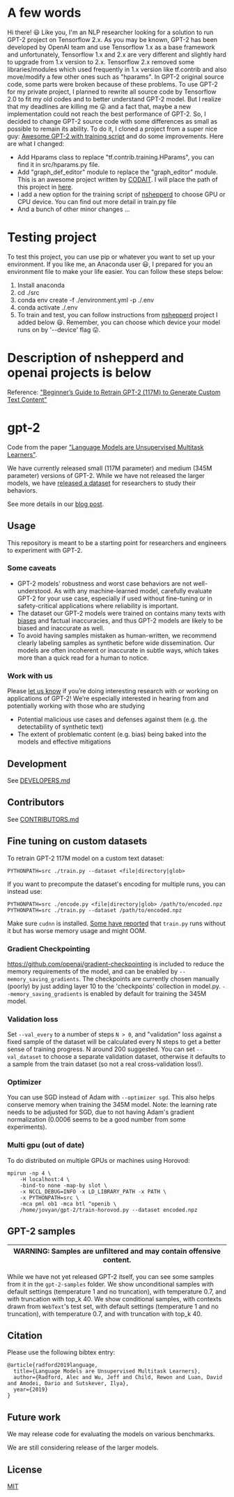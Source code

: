 # A few words
Hi there! :smiley: Like you, I'm an NLP researcher looking for a solution to run GPT-2 project on Tensorflow 2.x. As you may be known, GPT-2 has been developed by OpenAI team and use Tensorflow 1.x as a base framework and unfortunately, Tensorflow 1.x and 2.x are very different and slightly hard to upgrade from 1.x version to 2.x. Tensorflow 2.x removed some libraries/modules which used frequently in 1.x version like tf.contrib and also move/modify a few other ones such as "hparams". In GPT-2 original source code, some parts were broken because of these problems. To use GPT-2 for my private project, I planned to rewrite all source code by Tensorflow 2.0 to fit my old codes and to better understand GPT-2 model. But I realize that my deadlines are killing me :stuck_out_tongue: and a fact that, maybe a new implementation could not reach the best performance of GPT-2. So, I decided to change GPT-2 source code with some differences as small as possible to remain its ability. To do it, I cloned a project from a super nice guy: [Awesome GPT-2 with training script](https://github.com/nshepperd/gpt-2) and do some improvements. Here are what I changed:
- Add Hparams class to replace "tf.contrib.training.HParams", you can find it in src/hparams.py file.
- Add "graph_def_editor" module to replace the "graph_editor" module. This is an awesome project written by [CODAIT](https://github.com/CODAIT/). I will place the path of this project in [here](https://github.com/CODAIT/graph_def_editor).
- I add a new option for the training script of [nshepperd](https://github.com/nshepperd) to choose GPU or CPU device. You can find out more detail in train.py file
- And a bunch of other minor changes ...

# Testing project
To test this project, you can use pip or whatever you want to set up your environment. If you like me, an Anaconda user :smiley:, I prepared for you an environment file to make your life easier. You can follow these steps below:
1. Install anaconda
2. cd ./src
3. conda env create -f ./environment.yml -p ./.env
4. conda activate ./.env
5. To train and test, you can follow instructions from [nshepperd](https://github.com/nshepperd) project I added below :smiley:. Remember, you can choose which device your model runs on by '--device' flag :stuck_out_tongue:.

# Description of nshepperd and openai projects is below 

Reference:  ["Beginner’s Guide to Retrain GPT-2 (117M) to Generate Custom Text Content"](https://medium.com/@ngwaifoong92/beginners-guide-to-retrain-gpt-2-117m-to-generate-custom-text-content-8bb5363d8b7f)

# gpt-2

Code from the paper ["Language Models are Unsupervised Multitask Learners"](https://d4mucfpksywv.cloudfront.net/better-language-models/language-models.pdf).

We have currently released small (117M parameter) and medium (345M parameter) versions of GPT-2.  While we have not released the larger models, we have [released a dataset](https://github.com/openai/gpt-2-output-dataset) for researchers to study their behaviors.

See more details in our [blog post](https://blog.openai.com/better-language-models/).

## Usage

This repository is meant to be a starting point for researchers and engineers to experiment with GPT-2.

### Some caveats

- GPT-2 models' robustness and worst case behaviors are not well-understood.  As with any machine-learned model, carefully evaluate GPT-2 for your use case, especially if used without fine-tuning or in safety-critical applications where reliability is important.
- The dataset our GPT-2 models were trained on contains many texts with [biases](https://twitter.com/TomerUllman/status/1101485289720242177) and factual inaccuracies, and thus GPT-2 models are likely to be biased and inaccurate as well.
- To avoid having samples mistaken as human-written, we recommend clearly labeling samples as synthetic before wide dissemination.  Our models are often incoherent or inaccurate in subtle ways, which takes more than a quick read for a human to notice.

### Work with us

Please [let us know](mailto:languagequestions@openai.com) if you’re doing interesting research with or working on applications of GPT-2!  We’re especially interested in hearing from and potentially working with those who are studying
- Potential malicious use cases and defenses against them (e.g. the detectability of synthetic text)
- The extent of problematic content (e.g. bias) being baked into the models and effective mitigations

## Development

See [DEVELOPERS.md](./DEVELOPERS.md)

## Contributors

See [CONTRIBUTORS.md](./CONTRIBUTORS.md)

## Fine tuning on custom datasets

To retrain GPT-2 117M model on a custom text dataset:

```
PYTHONPATH=src ./train.py --dataset <file|directory|glob>
```

If you want to precompute the dataset's encoding for multiple runs, you can instead use:

```
PYTHONPATH=src ./encode.py <file|directory|glob> /path/to/encoded.npz
PYTHONPATH=src ./train.py --dataset /path/to/encoded.npz
```

Make sure `cudnn` is installed. [Some have reported](https://github.com/nshepperd/gpt-2/issues/8) that `train.py` runs without it but has worse memory usage and might OOM.

### Gradient Checkpointing

https://github.com/openai/gradient-checkpointing is included to reduce the memory requirements of the model, and can be enabled by `--memory_saving_gradients`. The checkpoints are currently chosen manually (poorly) by just adding layer 10 to the 'checkpoints' collection in model.py. `--memory_saving_gradients` is enabled by default for training the 345M model.

### Validation loss

Set `--val_every` to a number of steps `N > 0`, and "validation" loss against a fixed sample of the dataset will be calculated every N steps to get a better sense of training progress. N around 200 suggested. You can set `--val_dataset` to choose a separate validation dataset, otherwise it defaults to a sample from the train dataset (so not a real cross-validation loss!).

### Optimizer

You can use SGD instead of Adam with `--optimizer sgd`. This also helps conserve memory when training the 345M model. Note: the learning rate needs to be adjusted for SGD, due to not having Adam's gradient normalization (0.0006 seems to be a good number from some experiments).

### Multi gpu (out of date)

To do distributed on multiple GPUs or machines using Horovod:

```
mpirun -np 4 \
    -H localhost:4 \
    -bind-to none -map-by slot \
    -x NCCL_DEBUG=INFO -x LD_LIBRARY_PATH -x PATH \
    -x PYTHONPATH=src \
    -mca pml ob1 -mca btl ^openib \
    /home/jovyan/gpt-2/train-horovod.py --dataset encoded.npz
```

## GPT-2 samples

| WARNING: Samples are unfiltered and may contain offensive content. |
| --- |

While we have not yet released GPT-2 itself, you can see some samples from it in the `gpt-2-samples` folder.
We show unconditional samples with default settings (temperature 1 and no truncation), with temperature 0.7, and with truncation with top_k 40.
We show conditional samples, with contexts drawn from `WebText`'s test set, with default settings (temperature 1 and no truncation), with temperature 0.7, and with truncation with top_k 40.

## Citation

Please use the following bibtex entry:
```
@article{radford2019language,
  title={Language Models are Unsupervised Multitask Learners},
  author={Radford, Alec and Wu, Jeff and Child, Rewon and Luan, David and Amodei, Dario and Sutskever, Ilya},
  year={2019}
}
```

## Future work

We may release code for evaluating the models on various benchmarks.

We are still considering release of the larger models.

## License

[MIT](./LICENSE)
